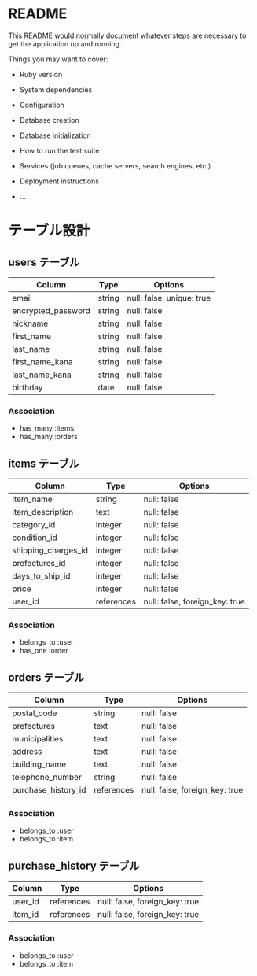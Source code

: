 # README

This README would normally document whatever steps are necessary to get the
application up and running.

Things you may want to cover:

* Ruby version

* System dependencies

* Configuration

* Database creation

* Database initialization

* How to run the test suite

* Services (job queues, cache servers, search engines, etc.)

* Deployment instructions

* ...
# テーブル設計

## users テーブル

| Column             | Type   | Options                  |
| ------------------ | ------ | ------------------------ |
| email              | string | null: false, unique: true|
| encrypted_password | string | null: false              |
| nickname           | string | null: false              |
| first_name         | string | null: false              |
| last_name          | string | null: false              |
| first_name_kana    | string | null: false              |
| last_name_kana     | string | null: false              |
| birthday           | date   | null: false              |

### Association

- has_many :items
- has_many :orders

## items テーブル

| Column               | Type       | Options                        |
| -------------------- | ------     | -----------                    |
| item_name            | string     | null: false                    |
| item_description     | text       | null: false                    |
| category_id          | integer    | null: false                    |
| condition_id         | integer    | null: false                    |
| shipping_charges_id  | integer    | null: false                    |
| prefectures_id       | integer    | null: false                    |
| days_to_ship_id      | integer    | null: false                    |
| price                | integer    | null: false                    |
| user_id              | references | null: false, foreign_key: true |

### Association

- belongs_to :user
- has_one :order

## orders テーブル

| Column              | Type       | Options                        |
| ----------------    | ---------- | ------------------------------ |
| postal_code         | string     | null: false                    |
| prefectures         | text       | null: false                    |
| municipalities      | text       | null: false                    |
| address             | text       | null: false                    |
| building_name       | text       | null: false                    |
| telephone_number    | string     | null: false                    |
| purchase_history_id | references | null: false, foreign_key: true |

### Association

- belongs_to :user
- belongs_to :item

## purchase_history テーブル

| Column           | Type       | Options                        |
| ---------------- | ---------- | ------------------------------ |
| user_id          | references | null: false, foreign_key: true |
| item_id          | references | null: false, foreign_key: true |


### Association

- belongs_to :user
- belongs_to :item

